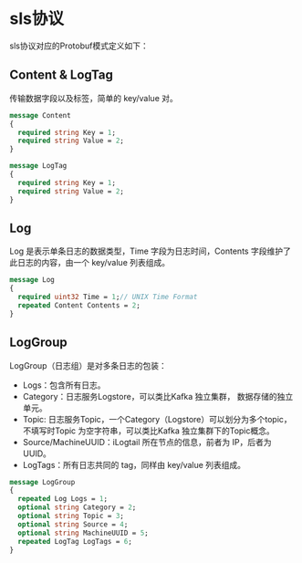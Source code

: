 # sls协议

sls协议对应的Protobuf模式定义如下：

## Content & LogTag

传输数据字段以及标签，简单的 key/value 对。

```protobuf
message Content
{
  required string Key = 1;
  required string Value = 2;
}

message LogTag
{
  required string Key = 1;
  required string Value = 2;
}
```

## Log

Log 是表示单条日志的数据类型，Time 字段为日志时间，Contents 字段维护了此日志的内容，由一个 key/value 列表组成。

```protobuf
message Log
{
  required uint32 Time = 1;// UNIX Time Format
  repeated Content Contents = 2;
}
```

## LogGroup

LogGroup（日志组）是对多条日志的包装：

- Logs：包含所有日志。
- Category：日志服务Logstore，可以类比Kafka 独立集群， 数据存储的独立单元。
- Topic: 日志服务Topic，一个Category（Logstore）可以划分为多个topic，不填写时Topic 为空字符串，可以类比Kafka 独立集群下的Topic概念。
- Source/MachineUUID：iLogtail 所在节点的信息，前者为 IP，后者为 UUID。
- LogTags：所有日志共同的 tag，同样由 key/value 列表组成。

```protobuf
message LogGroup
{
  repeated Log Logs = 1;
  optional string Category = 2;
  optional string Topic = 3;
  optional string Source = 4;
  optional string MachineUUID = 5;
  repeated LogTag LogTags = 6;
}
```
